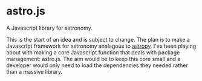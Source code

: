 astro.js
========

A Javascript library for astronomy. 

This is the start of an idea and is subject to change. The plan is to make a Javascript framework for astronomy analagous to [astropy](https://github.com/astropy/astropy). I've been playing about with making a core Javascript function that deals with package management: astro.js. The aim would be to keep this core small and a developer would only need to load the dependencies they needed rather than a massive library.
